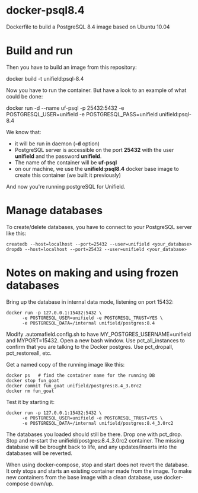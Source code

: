 # docker-psql8.4
Dockerfile to build a PostgreSQL 8.4 image based on Ubuntu 10.04

# Build and run

Then you have to build an image from this repository:

docker build -t unifield:psql-8.4

Now you have to run the container. But have a look to an example of what could be done:

docker run -d --name uf-psql -p 25432:5432 -e POSTGRESQL_USER=unifield -e POSTGRESQL_PASS=unifield unifield:psql-8.4

We know that:

  * it will be run in daemon (**-d** option)
  * PostgreSQL server is accessible on the port **25432** with the user **unifield** and the password **unifield**.
  * The name of the container will be **uf-psql**
  * on our machine, we use the **unifield:psql8.4** docker base image to create this container (we built it previously)
  
And now you're running postgreSQL for Unifield.

# Manage databases

To create/delete databases, you have to connect to your PostgreSQL server like this:
  
```
createdb --host=localhost --port=25432 --user=unifield <your_database>
dropdb --host=localhost --port=25432 --user=unifield <your_database>
```

# Notes on making and using frozen databases #

Bring up the database in internal data mode, listening on port 15432:

```
docker run -p 127.0.0.1:15432:5432 \
      -e POSTGRESQL_USER=unifield -e POSTGRESQL_TRUST=YES \
      -e POSTGRESQL_DATA=/internal unifield/postgres:8.4
```

Modify .automafield.config.sh to have MY_POSTGRES_USERNAME=unifield
and MYPORT=15432. Open a new bash window. Use pct_all_instances to
confirm that you are talking to the Docker postgres. Use pct_dropall,
pct_restoreall, etc.

Get a named copy of the running image like this:

```
docker ps   # find the container name for the running DB
docker stop fun_goat
docker commit fun_goat unifield/postgres:8.4_3.0rc2
docker rm fun_goat
```

Test it by starting it:

```
docker run -p 127.0.0.1:15432:5432 \
      -e POSTGRESQL_USER=unifield -e POSTGRESQL_TRUST=YES \
      -e POSTGRESQL_DATA=/internal unifield/postgres:8.4_3.0rc2
```

The databases you loaded should still be there. Drop one with pct_drop.
Stop and re-start the unifield/postgres:8.4_3.0rc2 container. The missing
database will be brought back to life, and any updates/inserts into the
databases will be reverted.

When using docker-compose, stop and start does not revert the database.
It only stops and starts an existing container made from the image. To make
new containers from the base image with a clean database, use
docker-compose down/up.
